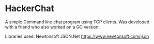 # HackerChat
A simple Command line chat program using TCP clients.
Was developed with a friend who also worked on a GO version.

Libraries used:
Newtonsoft JSON.Net
https://www.newtonsoft.com/json
